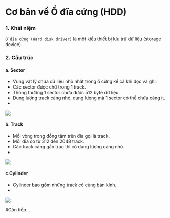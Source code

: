 # Cơ bản về Ổ đĩa cứng (HDD)

### 1. Khái niệm

`Ổ đĩa cứng (Hard disk driver)` là một kiểu thiết bị lưu trữ dữ liệu (storage device).

### 2. Cấu trúc

#### a. Sector

- Vùng vật lý chứa dữ liệu nhỏ nhất trong ổ cứng kể cả khi đọc và ghi.
- Các sector được chứ trong 1 track.
- Thông thường 1 sector chứa được 512 byte dữ liệu.
- Dung lượng track càng nhỏ, dung lượng mà 1 sector có thể chứa càng ít.
- 
<img src="http://i.imgur.com/jT9swOg.png" />

#### b. Track

- Mỗi vòng trong đồng tâm trên đĩa gọi là track.
- Mỗi đĩa có từ 312 đến 2048 track.
- Các track càng gần trục thì có dung lượng càng nhỏ.
- 
<img src="http://i.imgur.com/Z8OFFSf.png" />


#### c.Cylinder

- Cylinder bao gồm những track có cùng bán kính.
- 
<img src="http://i.imgur.com/KMCueQG.png" />

#Còn tiếp...
